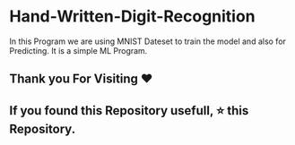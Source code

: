 # Hand-Written-Digit-Recognition
In this Program we are using MNIST Dateset to train the model and also for Predicting. It is a simple ML Program. 

## Thank you For Visiting ❤️

## If you found this Repository usefull, ⭐ this Repository.
